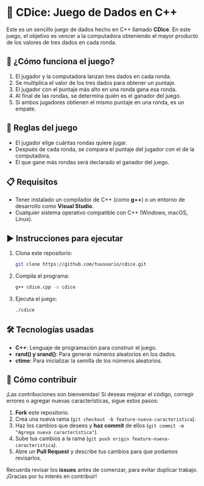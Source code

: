 # 🎲 CDice: Juego de Dados en C++

Este es un sencillo juego de dados hecho en C++ llamado **CDice**. En este juego, el objetivo es vencer a la computadora
obteniendo el mayor producto de los valores de tres dados en cada ronda.

## 🚀 ¿Cómo funciona el juego?

1. El jugador y la computadora lanzan tres dados en cada ronda.
2. Se multiplica el valor de los tres dados para obtener un puntaje.
3. El jugador con el puntaje más alto en una ronda gana esa ronda.
4. Al final de las rondas, se determina quién es el ganador del juego.
5. Si ambos jugadores obtienen el mismo puntaje en una ronda, es un empate.

## 📝 Reglas del juego

- El jugador elige cuántas rondas quiere jugar.
- Después de cada ronda, se compara el puntaje del jugador con el de la computadora.
- El que gane más rondas será declarado el ganador del juego.

## 📋 Requisitos

- Tener instalado un compilador de C++ (como **g++**) o un entorno de desarrollo como **Visual Studio**.
- Cualquier sistema operativo compatible con C++ (Windows, macOS, Linux).

## ▶️ Instrucciones para ejecutar

1. Clona este repositorio:

    ```bash
    git clone https://github.com/tuusuario/cdice.git
    ```

2. Compila el programa:

    ```bash
    g++ cdice.cpp -o cdice
    ```

3. Ejecuta el juego:

    ```bash
    ./cdice
    ```

## 🛠 Tecnologías usadas

- **C++**: Lenguaje de programación para construir el juego.
- **rand() y srand()**: Para generar números aleatorios en los dados.
- **ctime**: Para inicializar la semilla de los números aleatorios.

## 🙌 Cómo contribuir

¡Las contribuciones son bienvenidas! Si deseas mejorar el código, corregir errores o agregar nuevas características,
sigue estos pasos:

1. **Fork** este repositorio.
2. Crea una nueva rama (`git checkout -b feature-nueva-caracteristica`).
3. Haz los cambios que desees y **haz commit** de ellos (`git commit -m "Agrega nueva característica"`).
4. Sube tus cambios a la rama (`git push origin feature-nueva-caracteristica`).
5. Abre un **Pull Request** y describe tus cambios para que podamos revisarlos.

Recuerda revisar los **issues** antes de comenzar, para evitar duplicar trabajo. ¡Gracias por tu interés en contribuir!
